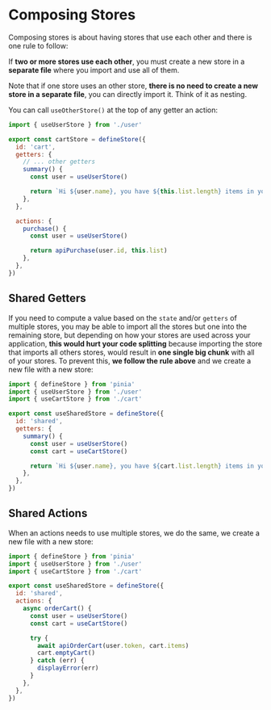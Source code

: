 # Composing Stores

Composing stores is about having stores that use each other and there is one rule to follow:

If **two or more stores use each other**, you must create a new store in a **separate file** where you import and use all of them.

Note that if one store uses an other store, **there is no need to create a new store in a separate file**, you can directly import it. Think of it as nesting.

You can call `useOtherStore()` at the top of any getter an action:

```js
import { useUserStore } from './user'

export const cartStore = defineStore({
  id: 'cart',
  getters: {
    // ... other getters
    summary() {
      const user = useUserStore()

      return `Hi ${user.name}, you have ${this.list.length} items in your cart. It costs ${this.price}.`
    },
  },

  actions: {
    purchase() {
      const user = useUserStore()

      return apiPurchase(user.id, this.list)
    },
  },
})
```

## Shared Getters

If you need to compute a value based on the `state` and/or `getters` of multiple stores, you may be able to import all the stores but one into the remaining store, but depending on how your stores are used across your application, **this would hurt your code splitting** because importing the store that imports all others stores, would result in **one single big chunk** with all of your stores.
To prevent this, **we follow the rule above** and we create a new file with a new store:

```js
import { defineStore } from 'pinia'
import { useUserStore } from './user'
import { useCartStore } from './cart'

export const useSharedStore = defineStore({
  id: 'shared',
  getters: {
    summary() {
      const user = useUserStore()
      const cart = useCartStore()

      return `Hi ${user.name}, you have ${cart.list.length} items in your cart. It costs ${cart.price}.`
    },
  },
})
```

## Shared Actions

When an actions needs to use multiple stores, we do the same, we create a new file with a new store:

```js
import { defineStore } from 'pinia'
import { useUserStore } from './user'
import { useCartStore } from './cart'

export const useSharedStore = defineStore({
  id: 'shared',
  actions: {
    async orderCart() {
      const user = useUserStore()
      const cart = useCartStore()

      try {
        await apiOrderCart(user.token, cart.items)
        cart.emptyCart()
      } catch (err) {
        displayError(err)
      }
    },
  },
})
```
